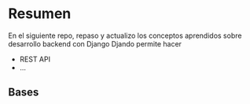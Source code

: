 # Resumen
En el siguiente repo, repaso y actualizo los conceptos aprendidos sobre desarrollo backend con Django
 Djando permite hacer 
- REST API
- ...

## Bases
